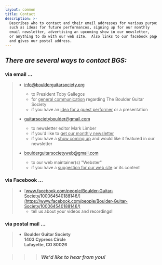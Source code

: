 ```yaml
---
layout: common
title: Contact
description: >-
  Describes who to contact and their email addresses for various purposes,
  such as ideas for future performances, signing up for our monthly
  email newsletter, advertising an upcoming show in our newsletter,
  or anything to do with our web site.  Also links to our facebook page
  and gives our postal address.
---
```


## _There are several ways to contact BGS:_ ##

### via email ... ###
>
> * [info@boulderguitarsociety.org](mailto:info@boulderguitarsociety.org)
>   - to President Toby Gallegos
>   - for <ins>general communication</ins> regarding The Boulder Guitar Society
>   - if you have an <ins>idea for a guest performer</ins> or a presentation
>
> * [guitarsocietyboulder@gmail.com](mailto:guitarsocietyboulder@gmail.com)
>   - to newsletter editor Mark Limber
>   - if you'd like to <ins>get our monthly newsletter</ins>
>   - if you have a <ins>show coming up</ins> and would like it featured in our newsletter
>
> * [boulderguitarsocietyweb@gmail.com](mailto:boulderguitarsocietyweb@gmail.com)
>   - to our web maintainer(s) "Webster"
>   - if you have a <ins>suggestion for our web site</ins> or its content

### via Facebook ... ###
>
> * [www.facebook.com/people/Boulder-Guitar-Society/100064540188146/](https://www.facebook.com/people/Boulder-Guitar-Society/100064540188146/)  
>   - tell us about your videos and recordings!

### via postal mail ... ###
> * __Boulder Guitar Society__  
>   __1403 Cypress Circle__  
>   __Lafayette, CO 80026__  
  

>>> ### _We'd like to hear from you!_ ###

